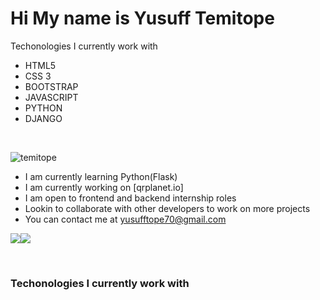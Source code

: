 Hi My name is Yusuff Temitope
=============================

Techonologies I currently work with

- HTML5
- CSS 3
- BOOTSTRAP
- JAVASCRIPT
- PYTHON 
- DJANGO

<br>

<p align="left"> <img src="https://komarev.com/ghpvc/?username=Tope-stack&label=Profile%20Views&color=0e75b6&style=flat" alt="temitope" />
 </p>

 - I am currently learning Python(Flask)
 - I am currently working on [qrplanet.io] 
 - I am open to frontend and backend internship roles
 - Lookin to collaborate with other developers to work on more projects
 - You can contact me at [yusufftope70@gmail.com](mailto:yusufftope70@gmail.com)

 <a href="https://twitter.com/Tope__Y" target="_blank" rel="noreferrer"><img src="https://img.shields.io/twitter/follow/Tope__Y?logo=twitter&style=for-the-badge&color=0891b2&labelColor=1c1917" /></a><a href="https://www.github.com/Tope-stack" target="_blank" rel="noreferrer"><img src="https://img.shields.io/github/followers/Tope-stack?logo=github&style=for-the-badge&color=0891b2&labelColor=1c1917" /></a>

 <br>

 ### Techonologies I currently work with